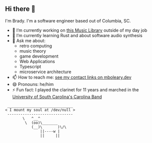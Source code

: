 ## Hi there 👋

<!--
**mboleary/mboleary** is a ✨ _special_ ✨ repository because its `README.md` (this file) appears on your GitHub profile.

Here are some ideas to get you started:

- 🔭 I’m currently working on ...
- 🌱 I’m currently learning ...
- 👯 I’m looking to collaborate on ...
- 🤔 I’m looking for help with ...
- 💬 Ask me about ...
- 📫 How to reach me: ...
- 😄 Pronouns: ...
- ⚡ Fun fact: ...
-->

I'm Brady. I'm a software engineer based out of Columbia, SC.

- 🔭 I’m currently working on [this Music Library](https://github.com/mboleary/test-ts-game/tree/master/package/music_engine) outside of my day job
- 🌱 I’m currently learning Rust and about software audio synthesis
- 💬 Ask me about:
  - retro computing
  - music theory
  - game development
  - Web Applications
  - Typescript
  - microservice architecture
- 📫 How to reach me: [see my contact links on mboleary.dev](https://mboleary.dev/)
- 😄 Pronouns: he/him
- ⚡ Fun fact: I played the clarinet for 11 years and marched in the [University of South Carolina's Carolina Band](https://www.youtube.com/user/TheCarolinaBand/featured)

```
 ______________________________
< I mount my soul at /dev/null >
 ------------------------------
        \   ^__^
         \  (oo)\_______
            (__)\       )\/\
                ||----w |
                ||     ||
```
